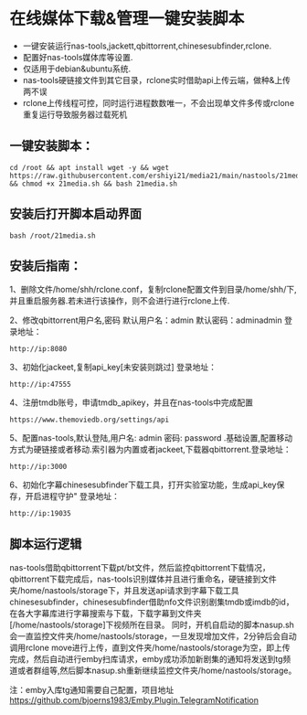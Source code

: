 # 在线媒体下载&管理一键安装脚本
- 一键安装运行nas-tools,jackett,qbittorrent,chinesesubfinder,rclone.
- 配置好nas-tools媒体库等设置.
- 仅适用于debian&ubuntu系统.
- nas-tools硬链接文件到其它目录，rclone实时借助api上传云端，做种&上传两不误
- rclone上传线程可控，同时运行进程数数唯一，不会出现单文件多传或rclone重复运行导致服务器过载死机 
## 一键安装脚本：
```
cd /root && apt install wget -y && wget https://raw.githubusercontent.com/ershiyi21/media21/main/nastools/21media.sh && chmod +x 21media.sh && bash 21media.sh
```
## 安装后打开脚本启动界面
```
bash /root/21media.sh
```
## 安装后指南：

1、删除文件/home/shh/rclone.conf，复制rclone配置文件到目录/home/shh/下,并且重启服务器.若未进行该操作，则不会进行进行rclone上传.

2、修改qbittorrent用户名,密码
默认用户名：admin 默认密码：adminadmin 登录地址：
```
http://ip:8080
```
3、初始化jackeet,复制api_key[未安装则跳过] 登录地址：
```
http://ip:47555
```
4、注册tmdb账号，申请tmdb_apikey，并且在nas-tools中完成配置
```
https://www.themoviedb.org/settings/api
```
5、配置nas-tools,默认登陆,用户名: admin 密码: password .基础设置,配置移动方式为硬链接或者移动.索引器为内置或者jackeet,下载器qbittorrent.登录地址：
```
http://ip:3000
```
6、初始化字幕chinesesubfinder下载工具，打开实验室功能，生成api_key保存，开启进程守护" 登录地址：
```
http://ip:19035
```
## 脚本运行逻辑
nas-tools借助qbittorrent下载pt/bt文件，然后监控qbittorrent下载情况，qbittorrent下载完成后，nas-tools识别媒体并且进行重命名，硬链接到文件夹/home/nastools/storage下，并且发送api请求到字幕下载工具chinesesubfinder，chinesesubfinder借助nfo文件识别剧集tmdb或imdb的id，在各大字幕库进行字幕搜索与下载，下载字幕到文件夹[/home/nastools/storage]下视频所在目录。
同时，开机自启动的脚本nasup.sh会一直监控文件夹/home/nastools/storage，一旦发现增加文件，2分钟后会自动调用rclone move进行上传，直到文件夹/home/nastools/storage为空，即上传完成，然后自动进行emby扫库请求，emby成功添加新剧集的通知将发送到tg频道或者群组等,然后脚本nasup.sh重新继续监控文件夹/home/nastools/storage。

注：emby入库tg通知需要自己配置，项目地址 https://github.com/bjoerns1983/Emby.Plugin.TelegramNotification
